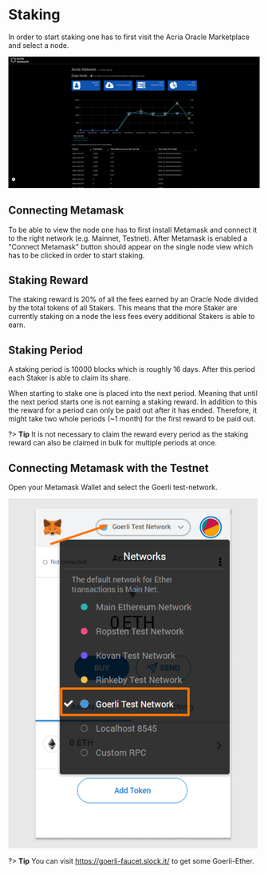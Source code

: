 # Staking

In order to start staking one has to first visit the Acria Oracle Marketplace and select a node.

![alt text](/img/Screenshot1.png)

## Connecting Metamask

To be able to view the node one has to first install Metamask and connect it to the right network (e.g. Mainnet, Testnet). After Metamask is enabled a "Connect Metamask" button should appear on the single node view which has to be clicked in order to start staking.

## Staking Reward

The staking reward is 20% of all the fees earned by an Oracle Node divided by the total tokens of all Stakers. This means that the more Staker are currently staking on a node the less fees every additional Stakers is able to earn.

## Staking Period

A staking period is 10000 blocks which is roughly 16 days. After this period each Staker is able to claim its share.

When starting to stake one is placed into the next period. Meaning that until the next period starts one is not earning a staking reward. In addition to this the reward for a period can only be paid out after it has ended. Therefore, it might take two whole periods (~1 month) for the first reward to be paid out.

?> **Tip** It is not necessary to claim the reward every period as the staking reward can also be claimed in bulk for multiple periods at once.

## Connecting Metamask with the Testnet

Open your Metamask Wallet and select the Goerli test-network.

![alt text](/img/s1.png)

?> **Tip** You can visit https://goerli-faucet.slock.it/ to get some Goerli-Ether.
